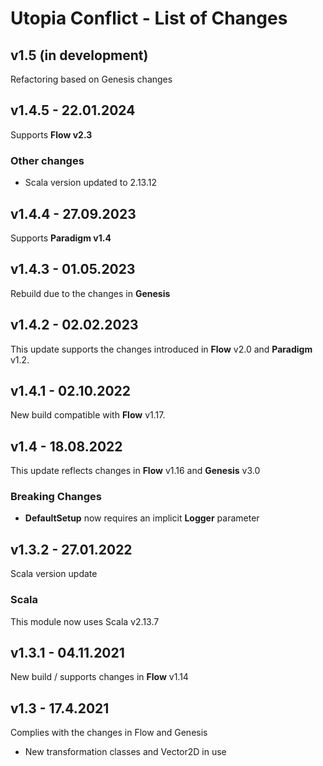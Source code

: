 # Utopia Conflict - List of Changes

## v1.5 (in development)
Refactoring based on Genesis changes

## v1.4.5 - 22.01.2024
Supports **Flow v2.3**
### Other changes
- Scala version updated to 2.13.12

## v1.4.4 - 27.09.2023
Supports **Paradigm v1.4**

## v1.4.3 - 01.05.2023
Rebuild due to the changes in **Genesis**

## v1.4.2 - 02.02.2023
This update supports the changes introduced in **Flow** v2.0 and **Paradigm** v1.2.

## v1.4.1 - 02.10.2022
New build compatible with **Flow** v1.17.

## v1.4 - 18.08.2022
This update reflects changes in **Flow** v1.16 and **Genesis** v3.0
### Breaking Changes
- **DefaultSetup** now requires an implicit **Logger** parameter

## v1.3.2 - 27.01.2022
Scala version update
### Scala
This module now uses Scala v2.13.7

## v1.3.1 - 04.11.2021
New build / supports changes in **Flow** v1.14

## v1.3 - 17.4.2021
Complies with the changes in Flow and Genesis
- New transformation classes and Vector2D in use
